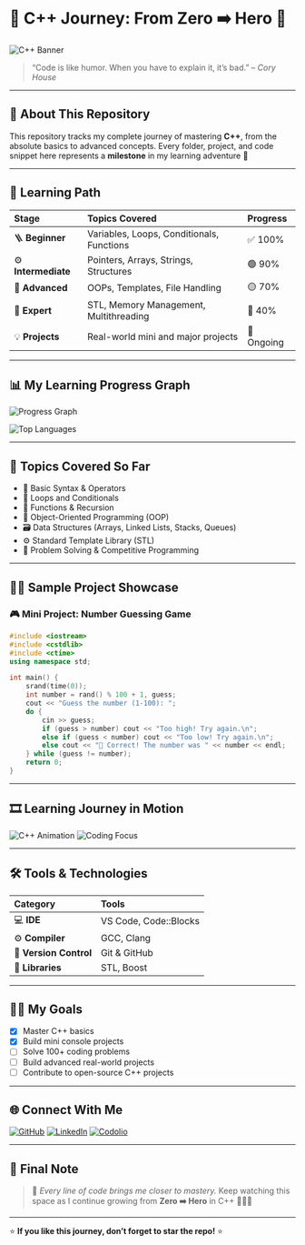 # 🧠 C++ Journey: From Zero ➡️ Hero 🚀

![C++ Banner](https://raw.githubusercontent.com/isocpp/logos/master/cpp_logo.png)

> “Code is like humor. When you have to explain it, it’s bad.” – *Cory House*

---

## 🎯 About This Repository

This repository tracks my complete journey of mastering **C++**, from the absolute basics to advanced concepts.
Every folder, project, and code snippet here represents a **milestone** in my learning adventure 🧭

---

## 📘 Learning Path

| Stage               | Topics Covered                            | Progress   |
| :------------------ | :---------------------------------------- | :--------- |
| 🪜 **Beginner**     | Variables, Loops, Conditionals, Functions | ✅ 100%     |
| ⚙️ **Intermediate** | Pointers, Arrays, Strings, Structures     | 🟢 90%     |
| 🧩 **Advanced**     | OOPs, Templates, File Handling            | 🟡 70%     |
| 🚀 **Expert**       | STL, Memory Management, Multithreading    | 🔵 40%     |
| 💡 **Projects**     | Real-world mini and major projects        | 🧠 Ongoing |

---

## 📊 My Learning Progress Graph

![Progress Graph](https://github-readme-stats.vercel.app/api?username=ujjwals2606\&show_icons=true\&theme=tokyonight\&title_color=00C4FF\&icon_color=FFD700)

![Top Languages](https://github-readme-stats.vercel.app/api/top-langs/?username=ujjwals2606\&layout=compact\&theme=tokyonight)

---

## 🧱 Topics Covered So Far

* 🧮 Basic Syntax & Operators
* 🔁 Loops and Conditionals
* 🧰 Functions & Recursion
* 🧱 Object-Oriented Programming (OOP)
* 🗃️ Data Structures (Arrays, Linked Lists, Stacks, Queues)
* ⚙️ Standard Template Library (STL)
* 🧠 Problem Solving & Competitive Programming

---

## 🧑‍💻 Sample Project Showcase

### 🎮 **Mini Project: Number Guessing Game**

```cpp
#include <iostream>
#include <cstdlib>
#include <ctime>
using namespace std;

int main() {
    srand(time(0));
    int number = rand() % 100 + 1, guess;
    cout << "Guess the number (1-100): ";
    do {
        cin >> guess;
        if (guess > number) cout << "Too high! Try again.\n";
        else if (guess < number) cout << "Too low! Try again.\n";
        else cout << "🎉 Correct! The number was " << number << endl;
    } while (guess != number);
    return 0;
}
```

---

## 🎞️ Learning Journey in Motion

![C++ Animation](https://media.giphy.com/media/LMt9638dO8dftAjtco/giphy.gif)
![Coding Focus](https://media.giphy.com/media/qgQUggAC3Pfv687qPC/giphy.gif)

---

## 🛠️ Tools & Technologies

| Category               | Tools                 |
| :--------------------- | :-------------------- |
| 💻 **IDE**             | VS Code, Code::Blocks |
| ⚙️ **Compiler**        | GCC, Clang            |
| 🧪 **Version Control** | Git & GitHub          |
| 🧩 **Libraries**       | STL, Boost            |

---

## 🧑‍🏫 My Goals

* [x] Master C++ basics
* [x] Build mini console projects
* [ ] Solve 100+ coding problems
* [ ] Build advanced real-world projects
* [ ] Contribute to open-source C++ projects

---

## 🌐 Connect With Me

[![GitHub](https://img.shields.io/badge/GitHub-ujjwals2606-black?logo=github)](https://github.com/ujjwals2606)
[![LinkedIn](https://img.shields.io/badge/LinkedIn-Ujjwal%20Singh-blue?logo=linkedin)](https://www.linkedin.com/in/ujjwal-singh-5495a1265/)
[![Codolio](https://img.shields.io/badge/Codolio-Profile-orange)](https://codolio.com/profile/Ujjwals2606)

---

## 🏁 Final Note

> 🌟 *Every line of code brings me closer to mastery.*
> Keep watching this space as I continue growing from **Zero ➡️ Hero** in C++ 👨‍💻✨

---

⭐ **If you like this journey, don’t forget to star the repo!** ⭐
